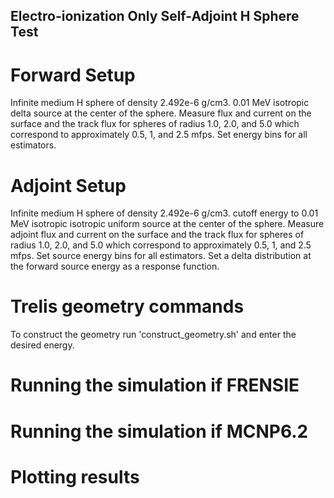 ## Electro-ionization Only Self-Adjoint H Sphere Test ##

# Forward Setup
Infinite medium H sphere of density 2.492e-6 g/cm3.
0.01 MeV isotropic delta source at the center of the sphere.
Measure flux and current on the surface and the track flux for spheres of radius 1.0, 2.0, and 5.0
which correspond to approximately 0.5, 1, and 2.5 mfps.
Set energy bins for all estimators.

# Adjoint Setup
Infinite medium H sphere of density 2.492e-6 g/cm3.
cutoff energy to 0.01 MeV isotropic isotropic uniform source at the center of the sphere.
Measure adjoint flux and current on the surface and the track flux for spheres of radius 1.0, 2.0, and 5.0
which correspond to approximately 0.5, 1, and 2.5 mfps.
Set source energy bins for all estimators.
Set a delta distribution at the forward source energy as a response function.

# Trelis geometry commands
To construct the geometry run 'construct_geometry.sh' and enter the desired energy.

# Running the simulation if FRENSIE

# Running the simulation if MCNP6.2

# Plotting results